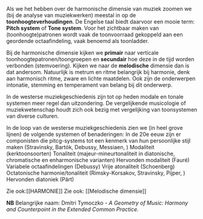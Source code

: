 Als we het hebben over de harmonische dimensie van muziek zoomen we (bij de analyse van muziekwerken) meestal in op de **toonhoogteverhoudingen**. De Engelse taal biedt daarvoor een mooie term: **Pitch system** of **Tone system**.
Voor het zichtbaar maken van (toonhoogte)patronen wordt vaak de toonvoorraad gekoppeld aan een geordende octaafindeling, vaak benoemd als toonladder. 

Bij de harmonische dimensie kijken we **primair** naar verticale toonhoogtepatronen/toongroepen en **secundair** hoe deze in de tijd worden verbonden (stemvoering). Kijken we naar de **melodische** dimensie dan is dat andersom.
Natuurlijk is metrum en ritme belangrijk bij harmonie, denk aan harmonisch ritme, zware en lichte maatdelen.
Ook zijn de onderwerpen intonatie, stemming en temperament van belang bij dit onderwerp.

In de westerse muziekgeschiedenis zijn tot op heden modale en tonale systemen meer regel dan uitzondering. 
De vergelijkende musicologie of muziekwetenschap houdt zich ook bezig met vergelijking van toonsystemen van diverse culturen.

In de loop van de westerse muziekgeschiedenis zien we (in heel grove lijnen) de volgende systemen of benaderingen: 
In de 20e eeuw zijn er componisten die pitcg-systems tot een kenmerk van hun persoonlijke stijl maken (Stravinsky, Bartók, Debussy, Messiaen, )
Modaliteit (kerktoonsoorten)
Tonaliteit (majeur-mineurtonaliteit in diatonische, chromatische en enharmonische varianten)
Hervonden modaliteit (Fauré)
Variabele octaafindelingen (Debussy)
Vrije atonaliteit (Schoenberg)
Octatonische harmonie/tonaliteit (Rimsky-Korsakov, Stravinsky, Pijper, )
Hervonden diatoniek (Pärt)


Zie ook:[[HARMONIE]]
Zie ook: [[Melodische dimensie]]

**NB** Belangrijke naam: Dmitri Tymoczko - *A Geometry of Music: Harmony and Counterpoint in the Extended Common Practice.*